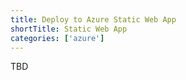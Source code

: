 ```yaml
---
title: Deploy to Azure Static Web App
shortTitle: Static Web App
categories: ['azure']
---
```


TBD

